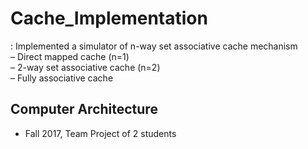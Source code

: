 # Cache_Implementation
:  Implemented a simulator of n-way set associative cache mechanism\
– Direct mapped cache (n=1)\
– 2-way set associative cache (n=2)\
– Fully associative cache
## Computer Architecture
* Fall 2017, Team Project of 2 students

